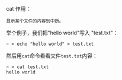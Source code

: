 cat 作用：
```
显示某个文件的内容到中断。
```

举个例子，我们把"hello world"写入 "test.txt"：
```
~ > echo "hello world" > test.txt           
```

然后用`cat`命令看看文件`test.txt`内容：
```                                                                                        
~ > cat test.txt                                                                                                                   
hello world

```
